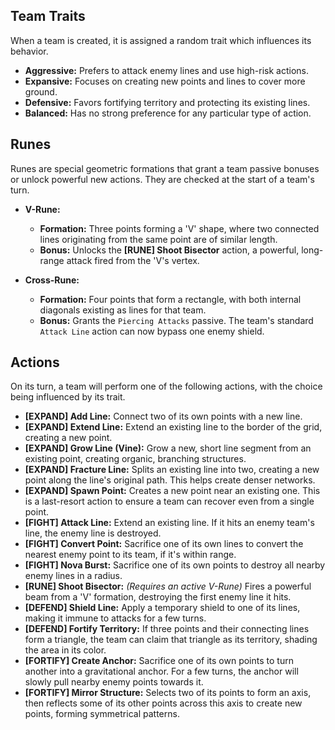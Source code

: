 ## Team Traits
When a team is created, it is assigned a random trait which influences its behavior.

*   **Aggressive:** Prefers to attack enemy lines and use high-risk actions.
*   **Expansive:** Focuses on creating new points and lines to cover more ground.
*   **Defensive:** Favors fortifying territory and protecting its existing lines.
*   **Balanced:** Has no strong preference for any particular type of action.

## Runes
Runes are special geometric formations that grant a team passive bonuses or unlock powerful new actions. They are checked at the start of a team's turn.

*   **V-Rune:**
    *   **Formation:** Three points forming a 'V' shape, where two connected lines originating from the same point are of similar length.
    *   **Bonus:** Unlocks the **[RUNE] Shoot Bisector** action, a powerful, long-range attack fired from the 'V's vertex.

*   **Cross-Rune:**
    *   **Formation:** Four points that form a rectangle, with both internal diagonals existing as lines for that team.
    *   **Bonus:** Grants the `Piercing Attacks` passive. The team's standard `Attack Line` action can now bypass one enemy shield.

## Actions
On its turn, a team will perform one of the following actions, with the choice being influenced by its trait.

*   **[EXPAND] Add Line:** Connect two of its own points with a new line.
*   **[EXPAND] Extend Line:** Extend an existing line to the border of the grid, creating a new point.
*   **[EXPAND] Grow Line (Vine):** Grow a new, short line segment from an existing point, creating organic, branching structures.
*   **[EXPAND] Fracture Line:** Splits an existing line into two, creating a new point along the line's original path. This helps create denser networks.
*   **[EXPAND] Spawn Point:** Creates a new point near an existing one. This is a last-resort action to ensure a team can recover even from a single point.
*   **[FIGHT] Attack Line:** Extend an existing line. If it hits an enemy team's line, the enemy line is destroyed.
*   **[FIGHT] Convert Point:** Sacrifice one of its own lines to convert the nearest enemy point to its team, if it's within range.
*   **[FIGHT] Nova Burst:** Sacrifice one of its own points to destroy all nearby enemy lines in a radius.
*   **[RUNE] Shoot Bisector:** _(Requires an active V-Rune)_ Fires a powerful beam from a 'V' formation, destroying the first enemy line it hits.
*   **[DEFEND] Shield Line:** Apply a temporary shield to one of its lines, making it immune to attacks for a few turns.
*   **[DEFEND] Fortify Territory:** If three points and their connecting lines form a triangle, the team can claim that triangle as its territory, shading the area in its color.
*   **[FORTIFY] Create Anchor:** Sacrifice one of its own points to turn another into a gravitational anchor. For a few turns, the anchor will slowly pull nearby enemy points towards it.
*   **[FORTIFY] Mirror Structure:** Selects two of its points to form an axis, then reflects some of its other points across this axis to create new points, forming symmetrical patterns.